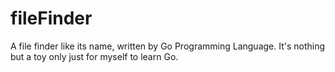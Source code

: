 # fileFinder
A file finder like its name, written by Go Programming Language. 
It's nothing but a toy only just for myself to learn Go.

